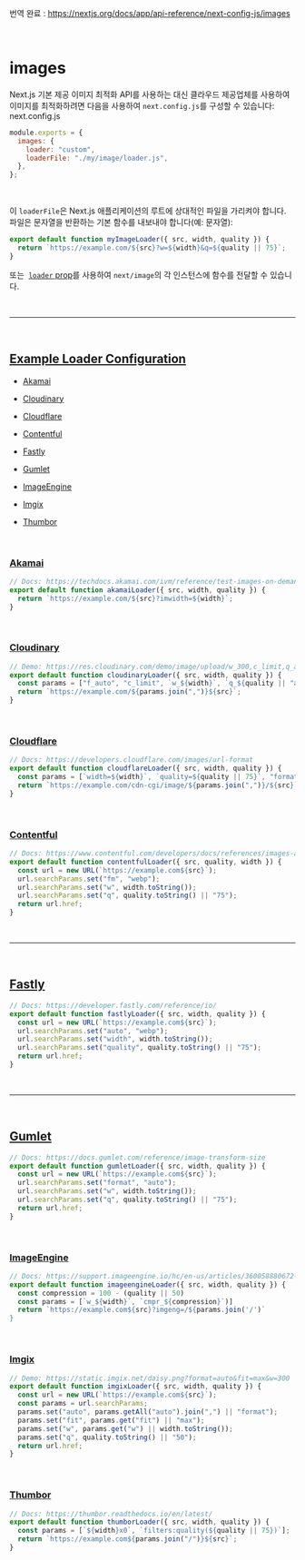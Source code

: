번역 완료 : https://nextjs.org/docs/app/api-reference/next-config-js/images

<br>

# **images**

Next.js 기본 제공 이미지 최적화 API를 사용하는 대신 클라우드 제공업체를 사용하여 이미지를 최적화하려면 다음을 사용하여 `next.config.js`를 구성할 수 있습니다:
next.config.js

```jsx
module.exports = {
  images: {
    loader: "custom",
    loaderFile: "./my/image/loader.js",
  },
};
```

<br>

이 `loaderFile`은 Next.js 애플리케이션의 루트에 상대적인 파일을 가리켜야 합니다. 파일은 문자열을 반환하는 기본 함수를 내보내야 합니다(예: 문자열):

```jsx
export default function myImageLoader({ src, width, quality }) {
  return `https://example.com/${src}?w=${width}&q=${quality || 75}`;
}
```

또는  [`loader` prop](https://nextjs.org/docs/pages/api-reference/components/image#loader)를 사용하여 `next/image`의 각 인스턴스에 함수를 전달할 수 있습니다.

<br>

---

<br>

## **[Example Loader Configuration](https://nextjs.org/docs/app/api-reference/next-config-js/images#example-loader-configuration)**

- [Akamai](https://nextjs.org/docs/app/api-reference/next-config-js/images#akamai)

- [Cloudinary](https://nextjs.org/docs/app/api-reference/next-config-js/images#cloudinary)

- [Cloudflare](https://nextjs.org/docs/app/api-reference/next-config-js/images#cloudflare)

- [Contentful](https://nextjs.org/docs/app/api-reference/next-config-js/images#contentful)

- [Fastly](https://nextjs.org/docs/app/api-reference/next-config-js/images#fastly)

- [Gumlet](https://nextjs.org/docs/app/api-reference/next-config-js/images#gumlet)

- [ImageEngine](https://nextjs.org/docs/app/api-reference/next-config-js/images#imageengine)

- [Imgix](https://nextjs.org/docs/app/api-reference/next-config-js/images#imgix)

- [Thumbor](https://nextjs.org/docs/app/api-reference/next-config-js/images#thumbor)

<br>

### **[Akamai](https://nextjs.org/docs/app/api-reference/next-config-js/images#akamai)**

```jsx
// Docs: https://techdocs.akamai.com/ivm/reference/test-images-on-demand
export default function akamaiLoader({ src, width, quality }) {
  return `https://example.com/${src}?imwidth=${width}`;
}
```

<br>

### **[Cloudinary](https://nextjs.org/docs/app/api-reference/next-config-js/images#cloudinary)**

```jsx
// Demo: https://res.cloudinary.com/demo/image/upload/w_300,c_limit,q_auto/turtles.jpg
export default function cloudinaryLoader({ src, width, quality }) {
  const params = ["f_auto", "c_limit", `w_${width}`, `q_${quality || "auto"}`];
  return `https://example.com/${params.join(",")}${src}`;
}
```

<br>

### **[Cloudflare](https://nextjs.org/docs/app/api-reference/next-config-js/images#cloudflare)**

```jsx
// Docs: https://developers.cloudflare.com/images/url-format
export default function cloudflareLoader({ src, width, quality }) {
  const params = [`width=${width}`, `quality=${quality || 75}`, "format=auto"];
  return `https://example.com/cdn-cgi/image/${params.join(",")}/${src}`;
}
```

<br>

### **[Contentful](https://nextjs.org/docs/app/api-reference/next-config-js/images#contentful)**

```jsx
// Docs: https://www.contentful.com/developers/docs/references/images-api/
export default function contentfulLoader({ src, quality, width }) {
  const url = new URL(`https://example.com${src}`);
  url.searchParams.set("fm", "webp");
  url.searchParams.set("w", width.toString());
  url.searchParams.set("q", quality.toString() || "75");
  return url.href;
}
```

<br>

---

<br>

## **[Fastly](https://nextjs.org/docs/app/api-reference/next-config-js/images#fastly)**

```jsx
// Docs: https://developer.fastly.com/reference/io/
export default function fastlyLoader({ src, width, quality }) {
  const url = new URL(`https://example.com${src}`);
  url.searchParams.set("auto", "webp");
  url.searchParams.set("width", width.toString());
  url.searchParams.set("quality", quality.toString() || "75");
  return url.href;
}
```

<br>

---

<br>

## **[Gumlet](https://nextjs.org/docs/app/api-reference/next-config-js/images#gumlet)**

```jsx
// Docs: https://docs.gumlet.com/reference/image-transform-size
export default function gumletLoader({ src, width, quality }) {
  const url = new URL(`https://example.com${src}`);
  url.searchParams.set("format", "auto");
  url.searchParams.set("w", width.toString());
  url.searchParams.set("q", quality.toString() || "75");
  return url.href;
}
```

<br>

### **[ImageEngine](https://nextjs.org/docs/app/api-reference/next-config-js/images#imageengine)**

```jsx
// Docs: https://support.imageengine.io/hc/en-us/articles/360058880672-Directives
export default function imageengineLoader({ src, width, quality }) {
  const compression = 100 - (quality || 50)
  const params = [`w_${width}`, `cmpr_${compression}`)]
  return `https://example.com${src}?imgeng=/${params.join('/')`
}
```

<br>

### **[Imgix](https://nextjs.org/docs/app/api-reference/next-config-js/images#imgix)**

```jsx
// Demo: https://static.imgix.net/daisy.png?format=auto&fit=max&w=300
export default function imgixLoader({ src, width, quality }) {
  const url = new URL(`https://example.com${src}`);
  const params = url.searchParams;
  params.set("auto", params.getAll("auto").join(",") || "format");
  params.set("fit", params.get("fit") || "max");
  params.set("w", params.get("w") || width.toString());
  params.set("q", quality.toString() || "50");
  return url.href;
}
```

<br>

### **[Thumbor](https://nextjs.org/docs/app/api-reference/next-config-js/images#thumbor)**

```jsx
// Docs: https://thumbor.readthedocs.io/en/latest/
export default function thumborLoader({ src, width, quality }) {
  const params = [`${width}x0`, `filters:quality(${quality || 75})`];
  return `https://example.com${params.join("/")}${src}`;
}
```
